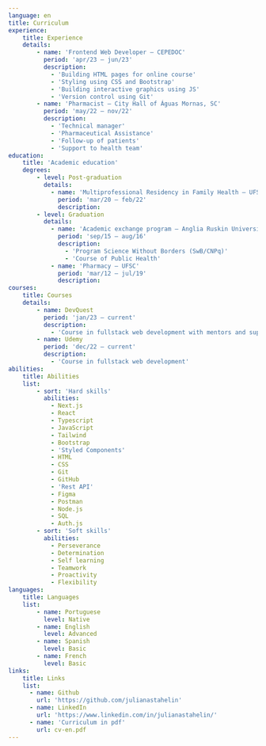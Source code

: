 ```yaml
---
language: en
title: Curriculum
experience: 
    title: Experience
    details:
        - name: 'Frontend Web Developer – CEPEDOC'
          period: 'apr/23 – jun/23'
          description:
            - 'Building HTML pages for online course'
            - 'Styling using CSS and Bootstrap'
            - 'Building interactive graphics using JS'
            - 'Version control using Git'
        - name: 'Pharmacist – City Hall of Águas Mornas, SC'
          period: 'may/22 – nov/22'
          description: 
            - 'Technical manager'
            - 'Pharmaceutical Assistance'
            - 'Follow-up of patients'
            - 'Support to health team'
education:
    title: 'Academic education'
    degrees:
        - level: Post-graduation
          details:
            - name: 'Multiprofessional Residency in Family Health – UFSC'
              period: 'mar/20 – feb/22'
              description: 
        - level: Graduation
          details:
            - name: 'Academic exchange program – Anglia Ruskin University/UK'
              period: 'sep/15 – aug/16'
              description:
                - 'Program Science Without Borders (SwB/CNPq)'
                - 'Course of Public Health'
            - name: 'Pharmacy – UFSC'
              period: 'mar/12 – jul/19'
              description: 
courses:
    title: Courses
    details:
        - name: DevQuest
          period: 'jan/23 – current'
          description: 
            - 'Course in fullstack web development with mentors and support'
        - name: Udemy
          period: 'dec/22 – current'
          description:
            - 'Course in fullstack web development'
abilities: 
    title: Abilities 
    list:          
        - sort: 'Hard skills' 
          abilities:
            - Next.js
            - React
            - Typescript
            - JavaScript
            - Tailwind
            - Bootstrap
            - 'Styled Components'
            - HTML
            - CSS
            - Git
            - GitHub
            - 'Rest API'
            - Figma
            - Postman
            - Node.js
            - SQL
            - Auth.js
        - sort: 'Soft skills'
          abilities: 
            - Perseverance
            - Determination
            - Self learning
            - Teamwork 
            - Proactivity
            - Flexibility
languages:
    title: Languages
    list: 
        - name: Portuguese
          level: Native
        - name: English 
          level: Advanced
        - name: Spanish
          level: Basic
        - name: French
          level: Basic
links: 
    title: Links
    list: 
      - name: Github
        url: 'https://github.com/julianastahelin'
      - name: LinkedIn
        url: 'https://www.linkedin.com/in/julianastahelin/'
      - name: 'Curriculum in pdf'
        url: cv-en.pdf
---
```

